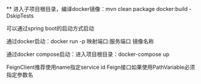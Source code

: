 ** 
进入子项目根目录，编译docker镜像：mvn clean package docker:build -DskipTests

可以通过spring boot的启动方式启动

通过docker启动：docker run -p 映射端口:服务端口 镜像名称

通过docker compose启动：进入项目根目录：docker-compose up

FeignClient推荐使用name指定service id
Feign接口如果使用PathVariable必须指定参数名